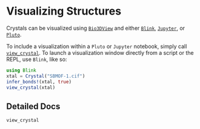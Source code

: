 # Visualizing Structures

Crystals can be visualized using [`Bio3DView`](https://github.com/jgreener64/Bio3DView.jl) and either [`Blink`](https://juliagizmos.github.io/Blink.jl/stable/), [`Jupyter`](https://julialang.github.io/IJulia.jl/stable/), or [`Pluto`](https://github.com/fonsp/Pluto.jl).

To include a visualization within a `Pluto` or `Jupyter` notebook, simply call [`view_crystal`](@ref). 
To launch a visualization window directly from a script or the REPL, use `Blink`, like so:

```julia
using Blink
xtal = Crystal("SBMOF-1.cif")
infer_bonds!(xtal, true)
view_crystal(xtal)
```

## Detailed Docs

```@docs
view_crystal
```
